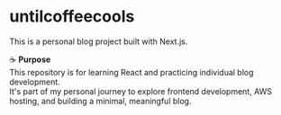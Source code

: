 # untilcoffeecools

This is a personal blog project built with Next.js.

☕️ **Purpose**  
This repository is for learning React and practicing individual blog development.  
It's part of my personal journey to explore frontend development, AWS hosting, and building a minimal, meaningful blog.
